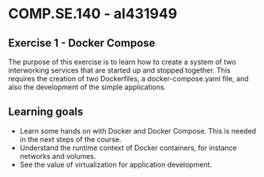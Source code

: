 # COMP.SE.140 - al431949

## Exercise 1 - Docker Compose

The purpose of this exercise is to learn how to create a system of two interworking services that are started up and stopped together. This requires the creation of two Dockerfiles, a docker-compose.yaml file, and also the development of the simple applications.

## Learning goals

- Learn some hands on with Docker and Docker Compose. This is needed in the next steps of the course.
- Understand the runtime context of Docker containers, for instance networks and volumes.
- See the value of virtualization for application development.
